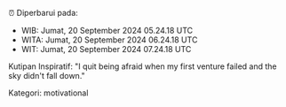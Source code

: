 ⏰ Diperbarui pada:
- WIB: Jumat, 20 September 2024 05.24.18 UTC
- WITA: Jumat, 20 September 2024 06.24.18 UTC
- WIT: Jumat, 20 September 2024 07.24.18 UTC

Kutipan Inspiratif:
"I quit being afraid when my first venture failed and the sky didn't fall down."


Kategori: motivational

